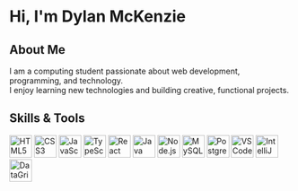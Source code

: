 # Hi, I'm Dylan McKenzie

## About Me
I am a computing student passionate about web development, programming, and technology.  
I enjoy learning new technologies and building creative, functional projects.

## Skills & Tools

<p>
  <img src="https://cdn.jsdelivr.net/gh/devicons/devicon/icons/html5/html5-original.svg" alt="HTML5" width="40" height="40"/>
  <img src="https://cdn.jsdelivr.net/gh/devicons/devicon/icons/css3/css3-original.svg" alt="CSS3" width="40" height="40"/>
  <img src="https://cdn.jsdelivr.net/gh/devicons/devicon/icons/javascript/javascript-original.svg" alt="JavaScript" width="40" height="40"/>
  <img src="https://cdn.jsdelivr.net/gh/devicons/devicon/icons/typescript/typescript-original.svg" alt="TypeScript" width="40" height="40"/>
  <img src="https://cdn.jsdelivr.net/gh/devicons/devicon/icons/react/react-original.svg" alt="React" width="40" height="40"/>
  <img src="https://cdn.jsdelivr.net/gh/devicons/devicon/icons/java/java-original.svg" alt="Java" width="40" height="40"/>
  <img src="https://cdn.jsdelivr.net/gh/devicons/devicon/icons/nodejs/nodejs-original.svg" alt="Node.js" width="40" height="40"/>
  <img src="https://cdn.jsdelivr.net/gh/devicons/devicon/icons/mysql/mysql-original.svg" alt="MySQL" width="40" height="40"/>
  <img src="https://cdn.jsdelivr.net/gh/devicons/devicon/icons/postgresql/postgresql-original.svg" alt="PostgreSQL" width="40" height="40"/>
  <img src="https://cdn.jsdelivr.net/gh/devicons/devicon/icons/vscode/vscode-original.svg" alt="VS Code" width="40" height="40"/>
  <img src="https://cdn.jsdelivr.net/gh/devicons/devicon/icons/intellij/intellij-original.svg" alt="IntelliJ" width="40" height="40"/>
  <img src="https://cdn.jsdelivr.net/gh/devicons/devicon/icons/datagrip/datagrip-original.svg" alt="DataGrip" width="40" height="40"/>
</p>
